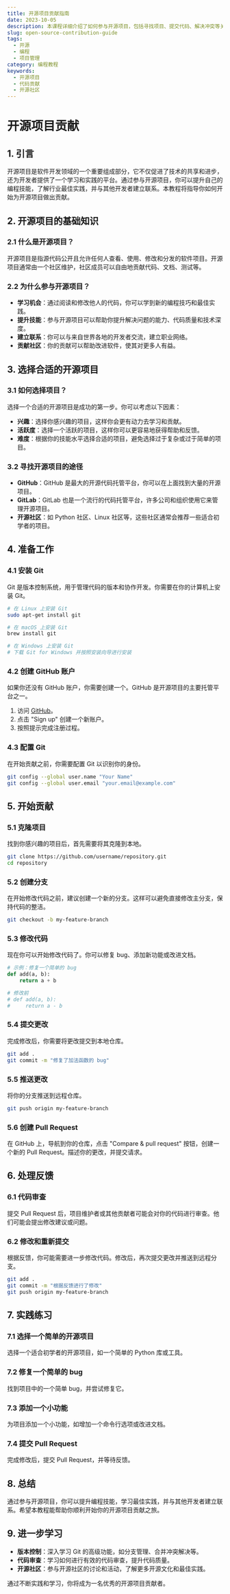 ```yaml
---
title: 开源项目贡献指南
date: 2023-10-05
description: 本课程详细介绍了如何参与开源项目，包括寻找项目、提交代码、解决冲突等关键步骤。
slug: open-source-contribution-guide
tags:
  - 开源
  - 编程
  - 项目管理
category: 编程教程
keywords:
  - 开源项目
  - 代码贡献
  - 开源社区
---
```


# 开源项目贡献

## 1. 引言

开源项目是软件开发领域的一个重要组成部分，它不仅促进了技术的共享和进步，还为开发者提供了一个学习和实践的平台。通过参与开源项目，你可以提升自己的编程技能，了解行业最佳实践，并与其他开发者建立联系。本教程将指导你如何开始为开源项目做出贡献。

## 2. 开源项目的基础知识

### 2.1 什么是开源项目？

开源项目是指源代码公开且允许任何人查看、使用、修改和分发的软件项目。开源项目通常由一个社区维护，社区成员可以自由地贡献代码、文档、测试等。

### 2.2 为什么参与开源项目？

- **学习机会**：通过阅读和修改他人的代码，你可以学到新的编程技巧和最佳实践。
- **提升技能**：参与开源项目可以帮助你提升解决问题的能力、代码质量和技术深度。
- **建立联系**：你可以与来自世界各地的开发者交流，建立职业网络。
- **贡献社区**：你的贡献可以帮助改进软件，使其对更多人有益。

## 3. 选择合适的开源项目

### 3.1 如何选择项目？

选择一个合适的开源项目是成功的第一步。你可以考虑以下因素：

- **兴趣**：选择你感兴趣的项目，这样你会更有动力去学习和贡献。
- **活跃度**：选择一个活跃的项目，这样你可以更容易地获得帮助和反馈。
- **难度**：根据你的技能水平选择合适的项目，避免选择过于复杂或过于简单的项目。

### 3.2 寻找开源项目的途径

- **GitHub**：GitHub 是最大的开源代码托管平台，你可以在上面找到大量的开源项目。
- **GitLab**：GitLab 也是一个流行的代码托管平台，许多公司和组织使用它来管理开源项目。
- **开源社区**：如 Python 社区、Linux 社区等，这些社区通常会推荐一些适合初学者的项目。

## 4. 准备工作

### 4.1 安装 Git

Git 是版本控制系统，用于管理代码的版本和协作开发。你需要在你的计算机上安装 Git。

```bash
# 在 Linux 上安装 Git
sudo apt-get install git

# 在 macOS 上安装 Git
brew install git

# 在 Windows 上安装 Git
# 下载 Git for Windows 并按照安装向导进行安装
```

### 4.2 创建 GitHub 账户

如果你还没有 GitHub 账户，你需要创建一个。GitHub 是开源项目的主要托管平台之一。

1. 访问 [GitHub](https://github.com)。
2. 点击 "Sign up" 创建一个新账户。
3. 按照提示完成注册过程。

### 4.3 配置 Git

在开始贡献之前，你需要配置 Git 以识别你的身份。

```bash
git config --global user.name "Your Name"
git config --global user.email "your.email@example.com"
```

## 5. 开始贡献

### 5.1 克隆项目

找到你感兴趣的项目后，首先需要将其克隆到本地。

```bash
git clone https://github.com/username/repository.git
cd repository
```

### 5.2 创建分支

在开始修改代码之前，建议创建一个新的分支。这样可以避免直接修改主分支，保持代码的整洁。

```bash
git checkout -b my-feature-branch
```

### 5.3 修改代码

现在你可以开始修改代码了。你可以修复 bug、添加新功能或改进文档。

```python
# 示例：修复一个简单的 bug
def add(a, b):
    return a + b

# 修改前
# def add(a, b):
#     return a - b
```

### 5.4 提交更改

完成修改后，你需要将更改提交到本地仓库。

```bash
git add .
git commit -m "修复了加法函数的 bug"
```

### 5.5 推送更改

将你的分支推送到远程仓库。

```bash
git push origin my-feature-branch
```

### 5.6 创建 Pull Request

在 GitHub 上，导航到你的仓库，点击 "Compare & pull request" 按钮，创建一个新的 Pull Request。描述你的更改，并提交请求。

## 6. 处理反馈

### 6.1 代码审查

提交 Pull Request 后，项目维护者或其他贡献者可能会对你的代码进行审查。他们可能会提出修改建议或问题。

### 6.2 修改和重新提交

根据反馈，你可能需要进一步修改代码。修改后，再次提交更改并推送到远程分支。

```bash
git add .
git commit -m "根据反馈进行了修改"
git push origin my-feature-branch
```

## 7. 实践练习

### 7.1 选择一个简单的开源项目

选择一个适合初学者的开源项目，如一个简单的 Python 库或工具。

### 7.2 修复一个简单的 bug

找到项目中的一个简单 bug，并尝试修复它。

### 7.3 添加一个小功能

为项目添加一个小功能，如增加一个命令行选项或改进文档。

### 7.4 提交 Pull Request

完成修改后，提交 Pull Request，并等待反馈。

## 8. 总结

通过参与开源项目，你可以提升编程技能，学习最佳实践，并与其他开发者建立联系。希望本教程能帮助你顺利开始你的开源项目贡献之旅。

## 9. 进一步学习

- **版本控制**：深入学习 Git 的高级功能，如分支管理、合并冲突解决等。
- **代码审查**：学习如何进行有效的代码审查，提升代码质量。
- **开源社区**：参与开源社区的讨论和活动，了解更多开源文化和最佳实践。

通过不断实践和学习，你将成为一名优秀的开源项目贡献者。